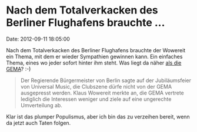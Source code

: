 Nach dem Totalverkacken des Berliner Flughafens brauchte \...
=============================================================

Date: 2012-09-11 18:05:00

Nach dem Totalverkacken des Berliner Flughafens brauchte der Wowereit
ein Thema, mit dem er wieder Sympathien gewinnen kann. Ein einfaches
Thema, eines wo jeder sofort hinter ihm steht. Was liegt da näher [als
die
GEMA](http://www.gulli.com/news/19653-klaus-wowereit-die-gema-missbraucht-ihre-stellung-als-monopolist-2012-09-07)?
:-)

> Der Regierende Bürgermeister von Berlin sagte auf der Jubiläumsfeier
> von Universal Music, die Clubszene dürfe nicht von der GEMA
> ausgepresst werden. Klaus Wowereit merkte an, die GEMA vertrete
> lediglich die Interessen weniger und ziele auf eine ungerechte
> Umverteilung ab.

Klar ist das plumper Populismus, aber ich bin das zu verzeihen bereit,
wenn da jetzt auch Taten folgen.
